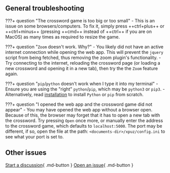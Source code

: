 ## General troubleshooting
???+ question "The crossword game is too big or too small"
    - This is an issue on some browsers/computers. To fix it, simply press ++ctrl+plus++ or ++ctrl+minus++ (pressing ++cmd++ instead of ++ctrl++ if you are on MacOS) as many times as required to resize the game.

???+ question "`Zoom` doesn't work. Why?"
    - You likely did not have an active internet connection while opening the web app. This will prevent the `jquery` script from being fetched, thus removing the zoom plugin's functionality. 
    - Try connecting to the internet, reloading the crossword page (or loading a new crossword and opening it in a new tab), then try the the `Zoom` feature again.

???+ question "`pip`/`python` doesn't work when I type it into my terminal"
    - Ensure you are using the "right" `python`/`pip`, which may be `python3` or `pip3`.
    - Alternatively, read [installation](installation.md) to install `Python` or `pip` from scratch.

???+ question "I opened the web app and the crossword game did not appear"
    - You may have opened the web app without a browser open. Because of this, the browser may forget that it has to open a new tab with the crossword. Try pressing `Open` once more, or manually enter the address to the crossword game, which defaults to `localhost:5000`. The port may be different, if so, open the file at the path: `<documents-dir>/xpuz/config.ini` to see what your port is set to.

## Other issues
[Start a discussion](https://github.com/tomasvana10/xpuz/discussions/14){ .md-button }
[Open an issue](https://github.com/tomasvana10/xpuz/issues){ .md-button }